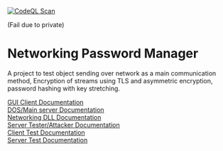 [![CodeQL Scan](https://github.com/Ruski1/Networking-Password-Manage/actions/workflows/main.yml/badge.svg)](https://github.com/Ruski1/Networking-Password-Manage/actions/workflows/main.yml)

(Fail due to private)
# Networking Password Manager
A project to test object sending over network as a main communication method, Encryption of streams using TLS and asymmetric encryption, password hashing with key stretching.

[GUI Client Documentation](/GUIClient/README.md) <br />
[DOS/Main server Documentation](/DOSServer/README.md) <br />
[Networking DLL Documentation](/Networking/README.md) <br />
[Server Tester/Attacker Documentation](/ServerAttacker/README.md) <br />
[Client Test Documentation](/ClientTest/README.md) <br />
[Server Test Documentation](/ServerTest/README.md) <br />
